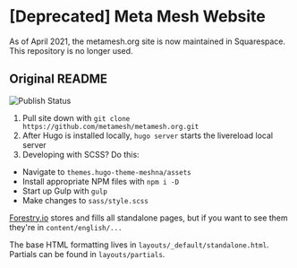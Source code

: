 # [Deprecated] Meta Mesh Website

As of April 2021, the metamesh.org site is now maintained in Squarespace. This repository is no longer used.

## Original README

![Publish Status](https://github.com/metamesh/metamesh.org/workflows/Publish%20Site%20to%20GitHub%20Pages/badge.svg)


1. Pull site down with `git clone https://github.com/metamesh/metamesh.org.git`
2. After Hugo is installed locally, `hugo server` starts the livereload local server
3. Developing with SCSS? Do this:
  - Navigate to `themes.hugo-theme-meshna/assets`
  - Install appropriate NPM files with `npm i -D`
  - Start up Gulp with `gulp`
  - Make changes to `sass/style.scss`


[Forestry.io](Forestry.io) stores and fills all standalone pages, but if you want to see them they're in `content/english/...` 

The base HTML formatting lives in `layouts/_default/standalone.html`. Partials can be found in `layouts/partials`.


